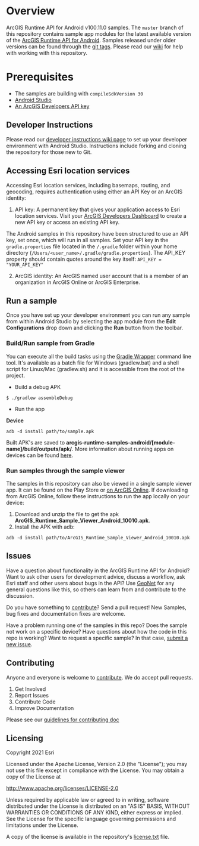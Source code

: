 # Overview
ArcGIS Runtime API for Android v100.11.0 samples.  The `master` branch of this repository contains sample app modules for the latest available version of the [ArcGIS Runtime API for Android](https://developers.arcgis.com/android/). Samples released under older versions can be found through the [git tags](https://github.com/Esri/arcgis-runtime-samples-android/tags).  Please read our [wiki](https://github.com/Esri/arcgis-runtime-samples-android/wiki) for help with working with this repository.

# Prerequisites
* The samples are building with `compileSdkVersion 30`
* [Android Studio](http://developer.android.com/sdk/index.html)
* [An ArcGIS Developers API key](https://developers.arcgis.com/android/get-started/#3-get-an-api-key)

## Developer Instructions
Please read our [developer instructions wiki page](https://github.com/Esri/arcgis-runtime-samples-android/wiki/dev-instructions) to set up your developer environment with Android Studio.  Instructions include forking and cloning the repository for those new to Git.

## Accessing Esri location services
Accessing Esri location services, including basemaps, routing, and geocoding, requires authentication using either an API Key or an ArcGIS identity:
 1. API key: A permanent key that gives your application access to Esri location services. Visit your [ArcGIS Developers Dashboard](https://developers.arcgis.com/dashboard) to create a new API key or access an existing API key.
 
The Android samples in this repository have been structured to use an API key, set once, which will run in all samples. Set your API key in the `gradle.properties` file located in the `/.gradle` folder within your home directory (`/Users/<user_name>/.gradle/gradle.properties`). The API_KEY property should contain quotes around the key itself: `API_KEY = "YOUR_API_KEY"`

2. ArcGIS identity: An ArcGIS named user account that is a member of an organization in ArcGIS Online or ArcGIS Enterprise.

## Run a sample
Once you have set up your developer environment you can run any sample from within Android Studio by selecting the app module from the **Edit Configurations** drop down and clicking the **Run** button from the toolbar. 

### Build/Run sample from Gradle
You can execute all the build tasks using the [Gradle Wrapper](https://docs.gradle.org/current/userguide/gradle_wrapper.html) command line tool. It's available as a batch file for Windows (gradlew.bat) and a shell script for Linux/Mac (gradlew.sh) and it is accessible from the root of the project.  

- Build a debug APK

```
$ ./gradlew assembleDebug
```

- Run the app

**Device**
```
adb -d install path/to/sample.apk
```

Built APK's are saved to **arcgis-runtime-samples-android/[module-name]/build/outputs/apk/**. More information about running apps on devices can be found [here](https://developer.android.com/studio/run/device.html).

### Run samples through the sample viewer
The samples in this repository can also be viewed in a single sample viewer app. It can be found on the Play Store or [on ArcGIS Online](https://arcgisruntime.maps.arcgis.com/home/item.html?id=21ac248ea189406c821400dc28bf686c). If downloading from ArcGIS Online, follow these instructions to run the app locally on your device:
1. Download and unzip the file to get the apk **ArcGIS_Runtime_Sample_Viewer_Android_10010.apk**.
1. Install the APK with adb: 
```
adb -d install path/to/ArcGIS_Runtime_Sample_Viewer_Android_10010.apk
```

## Issues

Have a question about functionality in the ArcGIS Runtime API for Android? Want to ask other users for development advice, discuss a workflow, ask Esri staff and other users about bugs in the API? Use [GeoNet](https://community.esri.com/t5/arcgis-runtime-sdk-for-android/bd-p/arcgis-runtime-sdk-for-android-questions) for any general questions like this, so others can learn from and contribute to the discussion.

Do you have something to [contribute](.github/CONTRIBUTING.md)? Send a pull request! New Samples, bug fixes and documentation fixes are welcome.

Have a problem running one of the samples in this repo? Does the sample not work on a specific device? Have questions about how the code in this repo is working? Want to request a specific sample? In that case, [submit a new issue](https://github.com/Esri/arcgis-runtime-samples-android/issues).


## Contributing
Anyone and everyone is welcome to [contribute](.github/CONTRIBUTING.md). We do accept pull requests.

1. Get Involved
2. Report Issues
3. Contribute Code
4. Improve Documentation

Please see our [guidelines for contributing doc](https://github.com/Esri/contributing/blob/master/README.md)

## Licensing
Copyright 2021 Esri

Licensed under the Apache License, Version 2.0 (the "License"); you may not use this file except in compliance with the License. You may obtain a copy of the License at

http://www.apache.org/licenses/LICENSE-2.0

Unless required by applicable law or agreed to in writing, software distributed under the License is distributed on an "AS IS" BASIS, WITHOUT WARRANTIES OR CONDITIONS OF ANY KIND, either express or implied. See the License for the specific language governing permissions and limitations under the License.

A copy of the license is available in the repository's [license.txt](https://github.com/Esri/arcgis-android-sdk-gradle-samples/blob/master/LICENSE) file.
